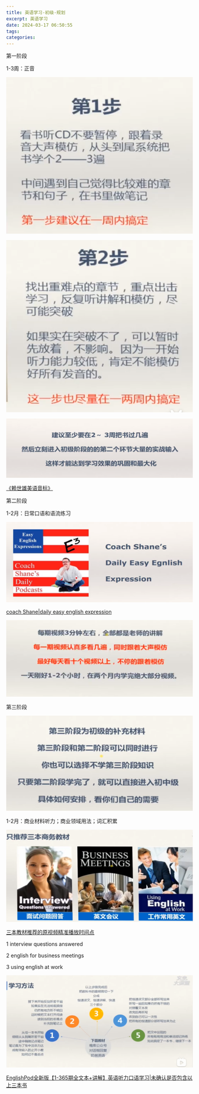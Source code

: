 ```yaml
---
title: 英语学习-初级-规划
excerpt: 英语学习
date: 2024-03-17 06:50:55
tags:
categories:
---
```



第一阶段

1-3周：正音



![](./英语学习/ksnip_20240317-065748.png)

![](./英语学习/ksnip_20240317-065943.png)

![](./英语学习/ksnip_20240317-070058.png)

[《赖世雄美语音标》](https://pan.baidu.com/disk/main#/index?category=all&path=%2F%E8%B5%96%E4%B8%96%E9%9B%84)


第二阶段

1-2月：日常口语和语流练习

![](./英语学习/ksnip_20240317-070600.png)

[coach Shane|daily easy english expression](https://www.youtube.com/@DailyEasyEnglish/videos)

![](./英语学习/ksnip_20240317-072323.png)

第三阶段

![](./英语学习/ksnip_20240317-072528.png)

1-2月：商业材料听力；商业领域用法；词汇积累

![](./英语学习/ksnip_20240317-073022.png)

[三本教材推荐的原视频精准播放时间点](https://www.bilibili.com/video/BV1M4411u75G?t=1198.6&p=8)

1 interview questions answered

2 english for business meetings

3 using english at work 

![](./英语学习/ksnip_20240317-074304.png)

[EnglishPod全新版【1-365期全文本+讲解】英语听力口语学习|未确认是否包含以上三本书](https://www.bilibili.com/video/BV1w7411g7jn?p=1&vd_source=33ac0456d389f10fb21747392b35389b)